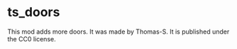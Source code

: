 ts_doors
========

This mod adds more doors.
It was made by Thomas-S.
It is published under the CC0 license.
